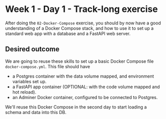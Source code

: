 # Week 1 - Day 1 - Track-long exercise

After doing the `02-Docker-Compose` exercise, you should by now have a good understanding of a Docker Compose stack, and how to use it to set up a standard web app with a database and a FastAPI web server.

## Desired outcome

We are going to reuse these skills to set up a basic Docker Compose file `docker-compose.yml`. This file should have

- a Postgres container with the data volume mapped, and environment variables set up.
- a FastAPI app container (OPTIONAL: with the code volume mapped and hot reload).
- an Adminer Docker container, configured to be connected to Postgres.

We'll reuse this Docker Compose in the second day to start loading a schema and data into this DB.
